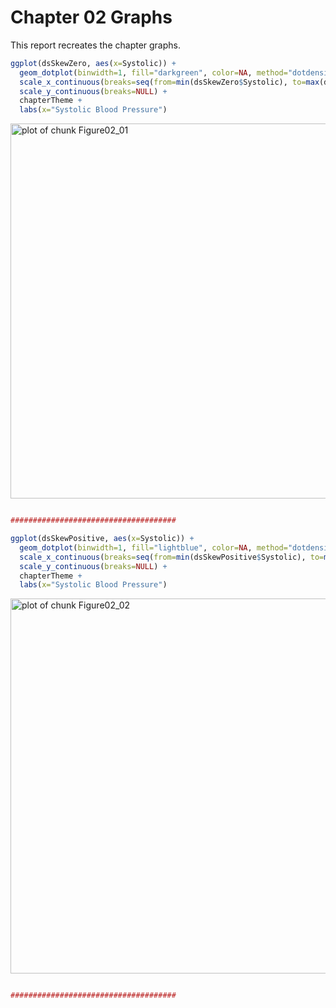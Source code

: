 Chapter 02 Graphs
=================================================
This report recreates the chapter graphs.

<!--  Set the working directory to the repository's base directory; this assumes the report is nested inside of only one directory.-->



<!-- Set the report-wide options, and point to the external code file. -->


<!-- Load the packages.  Suppress the output when loading packages. --> 



<!-- Load any Global functions and variables declared in the R file.  Suppress the output. --> 



<!-- Declare any global functions specific to a Rmd output.  Suppress the output. --> 



<!-- Load the datasets.   -->


<!-- Tweak the datasets.   -->




```r
ggplot(dsSkewZero, aes(x=Systolic)) +
  geom_dotplot(binwidth=1, fill="darkgreen", color=NA, method="dotdensity") +
  scale_x_continuous(breaks=seq(from=min(dsSkewZero$Systolic), to=max(dsSkewZero$Systolic), by=1)) +
  scale_y_continuous(breaks=NULL) +
  chapterTheme +
  labs(x="Systolic Blood Pressure")
```

<img src="figure_mbr_rmd/Figure02_01.png" title="plot of chunk Figure02_01" alt="plot of chunk Figure02_01" width="600px" />

```r

#####################################
```



```r
ggplot(dsSkewPositive, aes(x=Systolic)) +
  geom_dotplot(binwidth=1, fill="lightblue", color=NA, method="dotdensity") +
  scale_x_continuous(breaks=seq(from=min(dsSkewPositive$Systolic), to=max(dsSkewPositive$Systolic), by=1)) +
  scale_y_continuous(breaks=NULL) +
  chapterTheme +
  labs(x="Systolic Blood Pressure")
```

<img src="figure_mbr_rmd/Figure02_02.png" title="plot of chunk Figure02_02" alt="plot of chunk Figure02_02" width="600px" />

```r

#####################################
```






